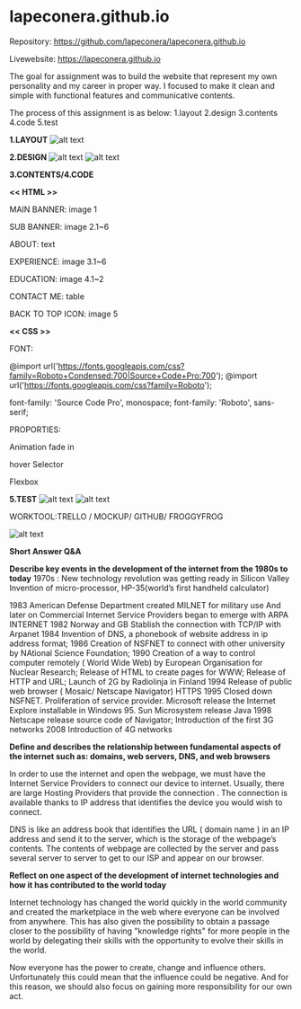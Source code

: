 # lapeconera.github.io


Repository: https://github.com/lapeconera/lapeconera.github.io

Livewebsite: https://lapeconera.github.io


The goal for assignment was to build the website that represent my own personality and my career in proper way.
I focused to make it clean and simple with functional features and communicative contents.

The process of this assignment is as below:
1.layout
2.design
3.contents
4.code
5.test

**1.LAYOUT**
![alt text](https://github.com/lapeconera/myporfolio2019/blob/master/DodamLee_A1-3/workbook/Screen%20Shot%202019-03-22%20at%2010.21.09%20am.png)

**2.DESIGN**
![alt text](https://github.com/lapeconera/myporfolio2019/blob/master/DodamLee_A1-3/workbook/Screen%20Shot%202019-03-21%20at%204.10.56%20pm.png)
![alt text](https://github.com/lapeconera/myporfolio2019/blob/master/DodamLee_A1-3/workbook/Screen%20Shot%202019-03-22%20at%2010.26.32%20am.png)

**3.CONTENTS/4.CODE**

**<< HTML >>**

MAIN BANNER: image 1

SUB BANNER: image 2.1~6

ABOUT: text

EXPERIENCE: image 3.1~6

EDUCATION: image 4.1~2

CONTACT ME: table

BACK TO TOP ICON: image 5


**<<  CSS  >>**

FONT:

@import url('https://fonts.googleapis.com/css?family=Roboto+Condensed:700|Source+Code+Pro:700');
@import url('https://fonts.googleapis.com/css?family=Roboto');

  font-family: 'Source Code Pro', monospace;
  font-family: 'Roboto', sans-serif;

PROPORTIES: 

Animation fade in

hover Selector

Flexbox 

**5.TEST**
![alt text](https://github.com/lapeconera/myporfolio2019/blob/master/DodamLee_A1-3/workbook/desktopes.png)
![alt text](https://github.com/lapeconera/myporfolio2019/blob/master/DodamLee_A1-3/workbook/cellphone.png)





WORKTOOL:TRELLO / MOCKUP/ GITHUB/ FROGGYFROG

![alt text](https://github.com/lapeconera/myporfolio2019/blob/master/DodamLee_A1-3/workbook/Screen%20Shot%202019-03-22%20at%204.08.59%20pm.png)

**Short Answer Q&A**

**Describe key events in the development of the internet from the 1980s to today**
1970s : New technology revolution was getting ready in Silicon Valley
Invention of micro-processor, HP-35(world’s first handheld calculator)

1983 American Defense Department created MILNET for military use
And later on Commercial Internet Service Providers began to emerge with ARPA INTERNET
1982 Norway and GB Stablish the connection with TCP/IP with Arpanet
1984 Invention of DNS, a phonebook of website address in ip address format;
1986 Creation of NSFNET to connect with other university by NAtional Science Foundation;
1990 Creation of  a way to control computer remotely ( World Wide Web) by European Organisation for Nuclear Research;
Release of HTML to create pages for WWW;
Release of HTTP and URL;
Launch of 2G by Radiolinja in Finland
1994 Release  of public web browser ( Mosaic/ Netscape Navigator) HTTPS
1995 Closed down NSFNET. Proliferation of service provider.
Microsoft release the Internet Explore installable in Windows 95.
Sun Microsystem release Java
1998 Netscape release source code of Navigator;
Introduction of the first 3G networks
2008 Introduction of 4G networks

**Define and describes the relationship between fundamental aspects of the internet such as: domains, web servers, DNS, and web browsers**

In order to use the internet and open the webpage, we must  have the Internet Service Providers to connect our device to internet. Usually, there are large Hosting Providers that provide the connection . The connection is available thanks to IP address that identifies the device you would wish to connect.

DNS is like an address book that identifies the URL ( domain name ) in an IP address and send it to the server, which is the storage of the webpage’s contents.
The contents of webpage are collected by the server and pass several server to server to get to our ISP and appear on our browser.

**Reflect on one aspect of the development of internet technologies and how it has contributed to the world today**

Internet technology has changed the world quickly in the world community and created the marketplace in the web where everyone can be involved from anywhere. This has also given the possibility to obtain a passage closer to the possibility of having "knowledge rights" for more people in the world by delegating their skills with the opportunity to evolve their skills in the world.

Now everyone has the power to create, change and influence others. Unfortunately this could mean that the influence could be negative. And for this reason, we should also focus on gaining more responsibility for our own act.







